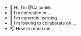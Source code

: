 - 👋 Hi, I’m @Callumlils
- 👀 I’m interested in ...
- 🌱 I’m currently learning ...
- 💞️ I’m looking to collaborate on ...
- 📫 How to reach me ...

<!---
Callumlils/Callumlils is a ✨ special ✨ repository because its `README.md` (this file) appears on your GitHub profile.
You can click the Preview link to take a look at your changes.
--->
